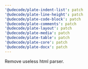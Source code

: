 ```yaml
---
'@udecode/plate-indent-list': patch
'@udecode/plate-line-height': patch
'@udecode/plate-code-block': patch
'@udecode/plate-comments': patch
'@udecode/plate-layout': patch
'@udecode/plate-media': patch
'@udecode/plate-table': patch
'@udecode/plate-core': patch
'@udecode/plate-docx': patch
---
```


Remove useless html parser.
